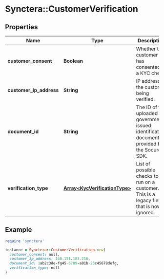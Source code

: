 # Synctera::CustomerVerification

## Properties

| Name | Type | Description | Notes |
| ---- | ---- | ----------- | ----- |
| **customer_consent** | **Boolean** | Whether this customer has consented to a KYC check.  |  |
| **customer_ip_address** | **String** | IP address of the customer being verified. | [optional] |
| **document_id** | **String** | The ID of the uploaded government-issued identification document provided by the Socure SDK.  | [optional] |
| **verification_type** | [**Array&lt;KycVerificationType&gt;**](KycVerificationType.md) | List of possible checks to run on a customer. This is a legacy field that is now ignored.  | [optional] |

## Example

```ruby
require 'synctera'

instance = Synctera::CustomerVerification.new(
  customer_consent: null,
  customer_ip_address: 140.151.183.216,
  document_id: 1ab2c3de-fg45-6789-a01b-23c45678defg,
  verification_type: null
)
```

